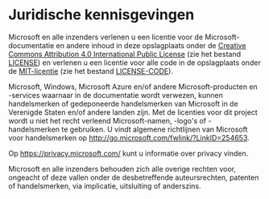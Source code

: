 # <a name="legal-notices"></a>Juridische kennisgevingen
Microsoft en alle inzenders verlenen u een licentie voor de Microsoft-documentatie en andere inhoud in deze opslagplaats onder de [Creative Commons Attribution 4.0 International Public License](https://creativecommons.org/licenses/by/4.0/legalcode) (zie het bestand [LICENSE](LICENSE)) en verlenen u een licentie voor alle code in de opslagplaats onder de [MIT-licentie](https://opensource.org/licenses/MIT) (zie het bestand [LICENSE-CODE](LICENSE-CODE)).

Microsoft, Windows, Microsoft Azure en/of andere Microsoft-producten en -services waarnaar in de documentatie wordt verwezen, kunnen handelsmerken of gedeponeerde handelsmerken van Microsoft in de Verenigde Staten en/of andere landen zijn.
Met de licenties voor dit project wordt u niet het recht verleend Microsoft-namen, -logo's of -handelsmerken te gebruiken.
U vindt algemene richtlijnen van Microsoft voor handelsmerken op http://go.microsoft.com/fwlink/?LinkID=254653.

Op https://privacy.microsoft.com/ kunt u informatie over privacy vinden.

Microsoft en alle inzenders behouden zich alle overige rechten voor, ongeacht of deze vallen onder de desbetreffende auteursrechten, patenten of handelsmerken, via implicatie, uitsluiting of anderszins.
